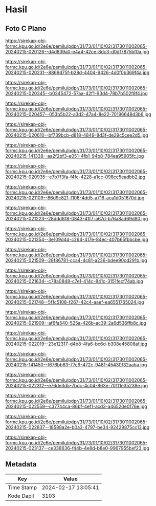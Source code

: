 # Hasil

## Foto C Plano

https://sirekap-obj-formc.kpu.go.id/2e6e/pemilu/pdpr/31/73/01/10/02/3173011002065-20240215-020126--d4d839a0-e4a4-42ce-8dc3-d0df7875bf0a.jpg

https://sirekap-obj-formc.kpu.go.id/2e6e/pemilu/pdpr/31/73/01/10/02/3173011002065-20240215-020231--8869d75f-b28d-4404-9426-4d0f0b369f4a.jpg

https://sirekap-obj-formc.kpu.go.id/2e6e/pemilu/pdpr/31/73/01/10/02/3173011002065-20240215-020345--b0345472-57aa-42f1-93d4-78b7b502f8f4.jpg

https://sirekap-obj-formc.kpu.go.id/2e6e/pemilu/pdpr/31/73/01/10/02/3173011002065-20240215-020457--053b5b22-a3d2-47a4-8e22-70196648d3b6.jpg

https://sirekap-obj-formc.kpu.go.id/2e6e/pemilu/pdpr/31/73/01/10/02/3173011002065-20240215-020610--bf739bcb-d818-4849-8d3f-de29c5cee2d5.jpg

https://sirekap-obj-formc.kpu.go.id/2e6e/pemilu/pdpr/31/73/01/10/02/3173011002065-20240215-141338--aa2f2bf3-e051-4fb1-94b8-784ea95905fc.jpg

https://sirekap-obj-formc.kpu.go.id/2e6e/pemilu/pdpr/31/73/01/10/02/3173011002065-20240215-020935--e7b7f3fa-f4fc-4228-a1cc-098cc5eadbb2.jpg

https://sirekap-obj-formc.kpu.go.id/2e6e/pemilu/pdpr/31/73/01/10/02/3173011002065-20240215-021109--86d9c821-f106-4dd5-a716-aca1d051670d.jpg

https://sirekap-obj-formc.kpu.go.id/2e6e/pemilu/pdpr/31/73/01/10/02/3173011002065-20240215-021223--28ddd618-0843-41f7-a67d-b76a8ad69d80.jpg

https://sirekap-obj-formc.kpu.go.id/2e6e/pemilu/pdpr/31/73/01/10/02/3173011002065-20240215-021354--3e109d4d-c264-417e-84ec-407b65fbbcbe.jpg

https://sirekap-obj-formc.kpu.go.id/2e6e/pemilu/pdpr/31/73/01/10/02/3173011002065-20240215-021509--28f86781-cca4-4c81-a236-bdee90cd291b.jpg

https://sirekap-obj-formc.kpu.go.id/2e6e/pemilu/pdpr/31/73/01/10/02/3173011002065-20240215-021634--c78a0848-c7e1-414c-841c-3151fecf74ab.jpg

https://sirekap-obj-formc.kpu.go.id/2e6e/pemilu/pdpr/31/73/01/10/02/3173011002065-20240215-021748--5f1c5108-f267-42c4-aaef-ea6551765024.jpg

https://sirekap-obj-formc.kpu.go.id/2e6e/pemilu/pdpr/31/73/01/10/02/3173011002065-20240215-021909--af6fa540-525a-426b-ac39-2a6d536ffb8c.jpg

https://sirekap-obj-formc.kpu.go.id/2e6e/pemilu/pdpr/31/73/01/10/02/3173011002065-20240215-022019--23e12317-d4b8-4fa6-bc6d-b308e45808af.jpg

https://sirekap-obj-formc.kpu.go.id/2e6e/pemilu/pdpr/31/73/01/10/02/3173011002065-20240215-141450--f676bb63-77c9-472c-9481-45430f32aaba.jpg

https://sirekap-obj-formc.kpu.go.id/2e6e/pemilu/pdpr/31/73/01/10/02/3173011002065-20240215-022312--e76de3d5-7bdc-4c04-863e-70111e35238e.jpg

https://sirekap-obj-formc.kpu.go.id/2e6e/pemilu/pdpr/31/73/01/10/02/3173011002065-20240215-022559--c37744ca-86bf-4ef1-acd3-a46520e0176e.jpg

https://sirekap-obj-formc.kpu.go.id/2e6e/pemilu/pdpr/31/73/01/10/02/3173011002065-20240215-022837--18588a2e-b0a3-4797-be34-92429875cc13.jpg

https://sirekap-obj-formc.kpu.go.id/2e6e/pemilu/pdpr/31/73/01/10/02/3173011002065-20240215-023137--ce338636-f44b-4e8d-b8e0-9967955bef23.jpg


## Metadata

| Key        | Value               |
| ---------- | ------------------- |
| Time Stamp | 2024-02-17 13:05:41 |
| Kode Dapil | 3103                |



